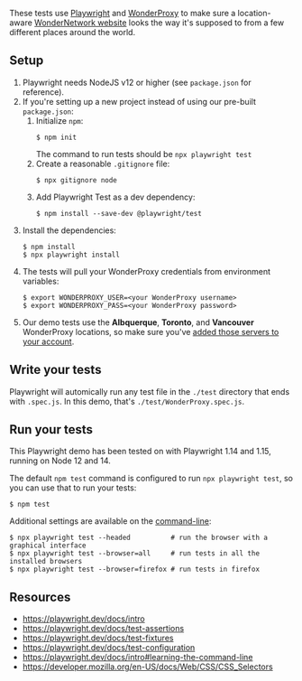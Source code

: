 These tests use [Playwright](https://playwright.dev) and
[WonderProxy](https://wonderproxy.com) to make sure a location-aware
[WonderNetwork website](https://wondernetwork.com/geotest) looks the way it's
supposed to from a few different places around the world.

## Setup

1. Playwright needs NodeJS v12 or higher (see `package.json` for reference).
2. If you're setting up a new project instead of using our
   pre-built `package.json`:
   1. Initialize `npm`:
      ```
      $ npm init
      ```
      The command to run tests should be `npx playwright test`
   2. Create a reasonable `.gitignore` file:
      ```
      $ npx gitignore node
      ```
   3. Add Playwright Test as a dev dependency:
      ```
      $ npm install --save-dev @playwright/test
      ```
3. Install the dependencies:
   ```
   $ npm install
   $ npx playwright install
   ```
4. The tests will pull your WonderProxy credentials from environment variables:
   ```
   $ export WONDERPROXY_USER=<your WonderProxy username>
   $ export WONDERPROXY_PASS=<your WonderProxy password>
   ```
5. Our demo tests use the **Albquerque**, **Toronto**, and **Vancouver** WonderProxy
   locations, so make sure
   you've [added those servers to your account](https://wonderproxy.com/my/servers).

## Write your tests

Playwright will automically run any test file in the `./test` directory that
ends with `.spec.js`. In this demo, that's `./test/WonderProxy.spec.js`.

## Run your tests

This Playwright demo has been tested on with Playwright 1.14 and 1.15, running
on Node 12 and 14.

The default `npm test` command is configured to run `npx playwright test`, so
you can use that to run your tests:

```
$ npm test
```

Additional settings are available on
the [command-line](https://playwright.dev/docs/intro#learning-the-command-line):

```
$ npx playwright test --headed          # run the browser with a graphical interface
$ npx playwright test --browser=all     # run tests in all the installed browsers
$ npx playwright test --browser=firefox # run tests in firefox
```

## Resources

* https://playwright.dev/docs/intro
* https://playwright.dev/docs/test-assertions
* https://playwright.dev/docs/test-fixtures
* https://playwright.dev/docs/test-configuration
* https://playwright.dev/docs/intro#learning-the-command-line
* https://developer.mozilla.org/en-US/docs/Web/CSS/CSS_Selectors
